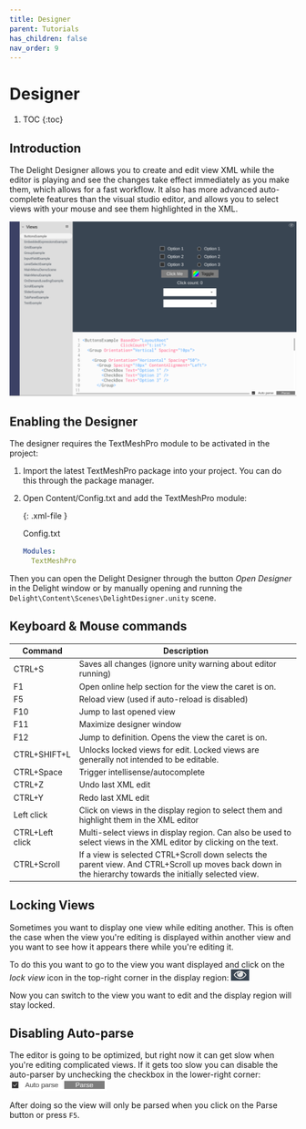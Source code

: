```yaml
---
title: Designer
parent: Tutorials
has_children: false
nav_order: 9
---
```

# Designer

1. TOC
{:toc}

## Introduction

The Delight Designer allows you to create and edit view XML while the editor is playing and see the changes take effect immediately as you make them, which allows for a fast workflow. It also has more advanced auto-complete features than the visual studio editor, and allows you to select views with your mouse and see them highlighted in the XML. 

![](designer-overview.png)



## Enabling the Designer

The designer requires the TextMeshPro module to be activated in the project:

1. Import the latest TextMeshPro package into your project. You can do this through the package manager.

2. Open Content/Config.txt and add the TextMeshPro module:

   {: .xml-file }

   Config.txt

   ```yaml
   Modules: 
     TextMeshPro 
   ```



Then you can open the Delight Designer through the button *Open Designer* in the Delight window or by manually opening and running the `Delight\Content\Scenes\DelightDesigner.unity` scene. 



## Keyboard & Mouse commands

| Command         | Description                                                  |
| --------------- | ------------------------------------------------------------ |
| CTRL+S          | Saves all changes (ignore unity warning about editor running) |
| F1              | Open online help section for the view the caret is on.       |
| F5              | Reload view (used if auto-reload is disabled)                |
| F10             | Jump to last opened view                                     |
| F11             | Maximize designer window                                     |
| F12             | Jump to definition. Opens the view the caret is on.          |
| CTRL+SHIFT+L    | Unlocks locked views for edit. Locked views are generally not intended to be editable. |
| CTRL+Space      | Trigger intellisense/autocomplete                            |
| CTRL+Z          | Undo last XML edit                                           |
| CTRL+Y          | Redo last XML edit                                           |
| Left click      | Click on views in the display region to select them and highlight them in the XML editor |
| CTRL+Left click | Multi-select views in display region. Can also be used to select views in the XML editor by clicking on the text. |
| CTRL+Scroll     | If a view is selected CTRL+Scroll down selects the parent view. And CTRL+Scroll up moves back down in the hierarchy towards the initially selected view. |



## Locking Views

Sometimes you want to display one view while editing another. This is often the case when the view you're editing is displayed within another view and you want to see how it appears there while you're editing it. 


To do this you want to go to the view you want displayed and click on the *lock view* icon in the top-right corner in the display region: ![](designer-lockview.png)

Now you can switch to the view you want to edit and the display region will stay locked. 



## Disabling Auto-parse

The editor is going to be optimized, but right now it can get slow when you're editing complicated views. If it gets too slow you can disable the auto-parser by unchecking the checkbox in the lower-right corner: ![](designer-autoparse.png)

After doing so the view will only be parsed when you click on the Parse button or press `F5`. 
